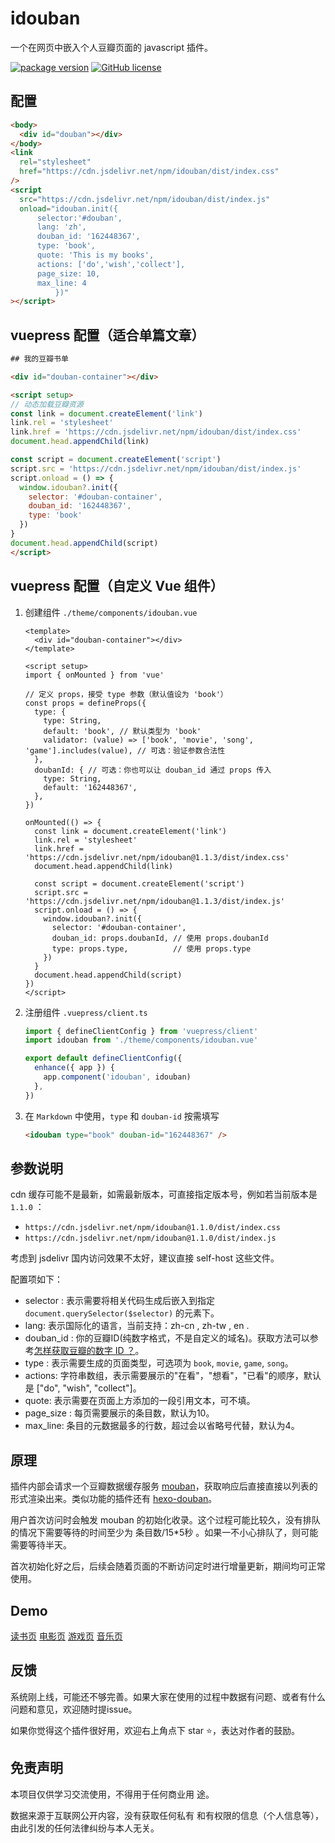 # idouban

一个在网页中嵌入个人豆瓣页面的 javascript 插件。

[![package version](https://badge.fury.io/js/idouban.svg)](https://www.npmjs.com/package/idouban)
[![GitHub license](https://img.shields.io/github/license/mythsman/idouban.svg)](https://github.com/mythsman/idouban/blob/master/LICENSE)

## 配置

```html
<body>
  <div id="douban"></div>
</body>
<link
  rel="stylesheet"
  href="https://cdn.jsdelivr.net/npm/idouban/dist/index.css"
/>
<script
  src="https://cdn.jsdelivr.net/npm/idouban/dist/index.js"
  onload="idouban.init({
      selector:'#douban',
      lang: 'zh',
      douban_id: '162448367',
      type: 'book',
      quote: 'This is my books',
      actions: ['do','wish','collect'],
      page_size: 10,
      max_line: 4
          })"
></script>

```

## vuepress 配置（适合单篇文章）

```html
## 我的豆瓣书单

<div id="douban-container"></div>

<script setup>
// 动态加载豆瓣资源
const link = document.createElement('link')
link.rel = 'stylesheet'
link.href = 'https://cdn.jsdelivr.net/npm/idouban/dist/index.css'
document.head.appendChild(link)

const script = document.createElement('script')
script.src = 'https://cdn.jsdelivr.net/npm/idouban/dist/index.js'
script.onload = () => {
  window.idouban?.init({
    selector: '#douban-container',
    douban_id: '162448367',
    type: 'book'
  })
}
document.head.appendChild(script)
</script>

```

## vuepress 配置（自定义 Vue 组件）

1. 创建组件 `./theme/components/idouban.vue` 

    ```vue
    <template>
      <div id="douban-container"></div>
    </template>

    <script setup>
    import { onMounted } from 'vue'

    // 定义 props，接受 type 参数（默认值设为 'book'）
    const props = defineProps({
      type: {
        type: String,
        default: 'book', // 默认类型为 'book'
        validator: (value) => ['book', 'movie', 'song', 'game'].includes(value), // 可选：验证参数合法性
      },
      doubanId: { // 可选：你也可以让 douban_id 通过 props 传入
        type: String,
        default: '162448367',
      },
    })

    onMounted(() => {
      const link = document.createElement('link')
      link.rel = 'stylesheet'
      link.href = 'https://cdn.jsdelivr.net/npm/idouban@1.1.3/dist/index.css'
      document.head.appendChild(link)

      const script = document.createElement('script')
      script.src = 'https://cdn.jsdelivr.net/npm/idouban@1.1.3/dist/index.js'
      script.onload = () => {
        window.idouban?.init({
          selector: '#douban-container',
          douban_id: props.doubanId, // 使用 props.doubanId
          type: props.type,          // 使用 props.type
        })
      }
      document.head.appendChild(script)
    })
    </script>
    ```

2. 注册组件 `.vuepress/client.ts`

    ```ts
    import { defineClientConfig } from 'vuepress/client'
    import idouban from './theme/components/idouban.vue'

    export default defineClientConfig({
      enhance({ app }) {
        app.component('idouban', idouban)
      },
    })
    ```

3. 在 `Markdown` 中使用，`type` 和 `douban-id` 按需填写

    ```markdown
    <idouban type="book" douban-id="162448367" />
    ```

## 参数说明

cdn 缓存可能不是最新，如需最新版本，可直接指定版本号，例如若当前版本是 `1.1.0` ：

* `https://cdn.jsdelivr.net/npm/idouban@1.1.0/dist/index.css`
* `https://cdn.jsdelivr.net/npm/idouban@1.1.0/dist/index.js`

考虑到 jsdelivr 国内访问效果不太好，建议直接 self-host 这些文件。

配置项如下：

* selector : 表示需要将相关代码生成后嵌入到指定 `document.querySelector($selector)` 的元素下。
* lang: 表示国际化的语言，当前支持：zh-cn , zh-tw , en .
* douban_id : 你的豆瓣ID(纯数字格式，不是自定义的域名)。获取方法可以参考[怎样获取豆瓣的数字 ID ？](https://www.zhihu.com/question/19634899)。
* type : 表示需要生成的页面类型，可选项为 `book`, `movie`, `game`, `song`。
* actions: 字符串数组，表示需要展示的"在看"，"想看"，"已看"的顺序，默认是 ["do", "wish", "collect"]。
* quote: 表示需要在页面上方添加的一段引用文本，可不填。
* page_size : 每页需要展示的条目数，默认为10。
* max_line: 条目的元数据最多的行数，超过会以省略号代替，默认为4。

## 原理

插件内部会请求一个豆瓣数据缓存服务 [mouban](https://github.com/mythsman/mouban)，获取响应后直接直接以列表的形式渲染出来。类似功能的插件还有 [hexo-douban](https://github.com/mythsman/hexo-douban)。

用户首次访问时会触发 mouban 的初始化收录。这个过程可能比较久，没有排队的情况下需要等待的时间至少为 条目数/15*5秒 。如果一不小心排队了，则可能需要等待半天。

首次初始化好之后，后续会随着页面的不断访问定时进行增量更新，期间均可正常使用。

## Demo

[读书页](https://blog.mythsman.com/books)
[电影页](https://blog.mythsman.com/movies)
[游戏页](https://blog.mythsman.com/games)
[音乐页](https://mikito.mythsman.com/songs)

## 反馈

系统刚上线，可能还不够完善。如果大家在使用的过程中数据有问题、或者有什么问题和意见，欢迎随时提issue。

如果你觉得这个插件很好用，欢迎右上角点下 star ⭐️，表达对作者的鼓励。

## 免责声明

本项目仅供学习交流使用，不得用于任何商业用
途。

数据来源于互联网公开内容，没有获取任何私有
和有权限的信息（个人信息等），由此引发的任何法律纠纷与本人无关。
